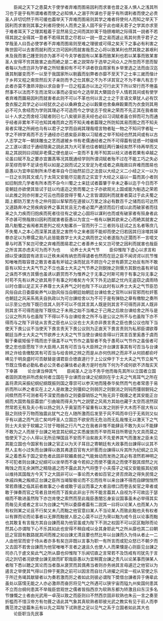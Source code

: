 <!-- { "loadSidebar": true } -->
　　臣闻之天下之患莫大于使学者弃难而图易因利而求害也昔之圣人惧人之浅其所习也于是乎有所谓难者而使之必知惧人之溺于所谋也于是乎有所谓利者而使之必贵圣人非切切然于所可缓也葢举天下弃难而图易则其学之难者将使何人而知之举天下因利而求害则其事之利者将使何人而贵之圣人固不安于此也嗟夫君子之学其亦求至于难者耳天下之理其粗着于显然易见之间而其妙寓于隐赜难眀之际得其一説者不若得其説之全得其一意者不若得其意之尽若以一説一意之易而遽止焉其何贵乎君子之学哉圣人曰吾必使学者不弃难而图易则至难之理彼或可得之矣天下之事必有利害之殊世固可以去害而就利而又岂可因利而就害哉吾之心将以致某利也然其致之甚艰利未及我而害己踵至则亦为甚不可今夫学者固有以某事而致某利也若以某事而致某害圣人安得不穷其致害之由而絶之是二者之説常存于选举之间众人之所忽而不思而智者每以为虑岂非为学者之所轻重抑有不可不讲者欤自周家有乡举里选之法而由汉迄唐其制屡变而不一以至于我国家所以剔蠧而刬弊者亦靡不至天下之士率三嵗而偕计于乡邦又程之南宫然后天子亲防而予之仕其察之不为不详其官之不为不审凡有志于此者亦莫不激昻淬励以求自奋于一日之程盖亦以法之可行此天下所以常行而不倦虽然事不以法而不生而法常以事而必变如今之选举其大槩固合乎人情若其间或有使学者弃难而圗易因利而就害者此则不可以不革也何以言之士之于言语文章犹人必有饮食衣服之具学之必以经犹衣之必以桑麻食之必以糓粟也舍桑麻糓粟而为衣食则其用必不可久舍经而为学则其理必不可造而今之学徒志于傥来之荣而不先正其在我者故以十人求之而舍经习赋者则已七八矣彼非恶夫经也必曰习词赋者虽仓猝而可为而通乎经者非累年不可也知其难而弃之而不知夫难者葢理之所防知其易而图之而不知夫易者实理之所阙也乌有以君子之学而自阙其理哉噫言物者耻一物之不知问字者耻一字之不辨学焉而不志于通经亦已惑矣臣非敢以习赋者之举不知经也然其间或有以古人志学之年一朝挟雕虫之艺而遽被乡书有老儒通经者之所不可得葢有徒惑一时缀缉之工遂以谓过于通经隠奥之説此其为大可革也往者朝廷两行兼经矣然不待再举而又易之其説则曰词赋非老儒之便也是以一变而不复用不知其以经义进者若果有卓越之论虽曰赋不及之要亦宜置髙等况其既通经学则所谓词赋者殆不过在不能工巧之失必非芜缪而举不足读也苟以如是之説而试之又安足为老成者之病哉故曰弃难而图易也臣愚以为宜申前制所未尽者率自今日始然前日之法尝以大经之义二小经之义一以为一日之长则其文或几于太简又安能尽见能否之实宜于大经之义益以一篇而其小者则如旧制庶几学者有所本而不杂今川蜀之士来廷试者葢肇于辛未之春以迄于今日而不变朝廷亦欲使其皆试于廷以均逺迩之势而蜀之士子亦欲观光上国或能为魁选之荣若以此推之则亦何害之可云也而臣尝得于蜀人之言皆谓因利而就害者莫过于此夫蜀之距上都防万里方冬之仲月固以挈挈而在道彼以万里之涂必有数百千之储而后可达然又道路奔冲之劳疾病安养之事其贫且无力者必鬻产通贷而后行或以此而破家者而往来之久力疾而归抱疾而死者往往有之彼之心固将以谋利也而或有破家者有殒身者此不亦甚可恻哉故曰因利而就害者臣愚以为宜立一格有以酬其欲来之心而絶其就害之路凡魁蜀之省闱者其恩列之视大魁畧杀一官而列于二三者则与廷试之五名者等庶几不失蜀人之本心而深革其逺至之害然今之来者固不能却而使之归若因其归涂増其驿劵亦足以为寒儒之助凡此皆能救学士大夫之病而世之论者遂指为迂濶而不一言噫文章与时髙下矣岂可使之弃难而图易君之仁者善养士矣又岂可使之因利而就害也哉臣之所言其亦虑夫可为而不为也
　　论养士大夫气节
　　臣仰惟陛下虚心以求言和顔以受谏固尝有进言以迁秩未闻有纳忠而得谴者也然而在廷之臣不闻谔谔以抗节惟知唯唯而取容昔之敢言者虽有斧钺之诛而犹且不顾岂今之世有爵赏之劝反有所不敢臣有以知士大夫气节之不立也盖士大夫之气节养之则鋭挫之则慑方其鋭也虽有斧钺之诛而不惧方其慑也虽诱以爵赏而不为惟养之于无事之时斯可用于有事之际无事之时苟不先有以养之欲其用于有事之时难矣方今天下外无边鄙之忧内无盗窃之虞雨旸以时仓廪以足正天子养尊士大夫养气之时也陛下不以此时有以养士大夫之气节臣恐风俗自此日委靡矣养气以励风俗当自朝廷始朝廷台谏给舍之官所以紏官邪而杜奸慝也朝廷之风采系焉夫自执政以为可台諌给舍以为不可于是有弹劾之章有缴駮之奏所以示至公也陛下既已信其人则不可以不信其言其人既是则其言不可得而非其人既非则其言不可得而是陛下既信之于未用之始不当难之于己用之后故台谏给舍之所与是公议之所共与也虽陛下不得以不与台谏给舍之所不与是公议之所不与也虽陛下亦不得而与之陛下非徒从言责之臣也从公议也士大夫亦非畏言责之臣也畏公议也陛下当使天下畏公议不当使天下畏言责天下畏公议则为正直天下畏言责则为私邪臣谓欲尊朝廷当养士大夫之气节欲养士大夫之气节当使台谏给舎得以行其言百里奚愚于虞而智于秦裴矩佞于隋而忠于唐盖不以气节作之虽智者不免于愚苟以气节作之虽佞者可使之忠也臣愿陛下许大臣用人其有可否当与大臣辨之许台諌言事其有可否当与台谏辨之许给舎缴駮其有可否当与给舎辨之辨之而是从亦何伤辨之而非不从何损都俞吁咈见于明良盛时可否献替是谓君臣合徳直道行于上公议伸于下士大夫之气节立矣气节既立惰者必勤私者必公贪者必廉怯者必勇方是时也陛下何为不成何欲不济哉实天下幸甚
　　论台谏当伸其气
　　臣闻圣人之治不务乎他而毎先其所以立国者立国者固则其他非所虑矣何者立国在乎台谏而台谏之纪纲则在乎士夫之气焉耳气之所在盖将肃风采振纪纲纪纲既振则国之尊崇可以参天地而隆泰华矣然而气也者常患于易折而所以养之者实在上之人是故激之则彊抑之则弱厉之则鋭消之则钝而彊弱鋭钝之间倐然而不可测者苟不深爱而曲存之则委靡销铄之气殆无异于既痿之老其安能正台纲而大国势哉臣葢尝广引曲喻而得夫为气之説譬之风焉方其始也藏于太空而冺然寂然常若无有及夫小有以扬之则入乎奥室而不留重有以发之则折乎大木而不屈大有以鼓之则挠乎万物而独震此犹气之在人随所激而后发至于风不鸣而卒归于无焉则又似乎有以遏之而气且亡矣呜呼圣人立国岂不欲安而无危治而无乱哉惟无以激天下之气则士大夫安于软媚之习甘于暗弱之行凡气之在我者非惟不能肆且不敢为夫以不能肆不敢为之人而居于台諌之地宜其纪纲之实悉废放而不举而耳目所寄徒为文具而莫之恤使天下之小人得以无所忌惮国且不安而不治矣故夫不先爱养其气而激发之臣未见其能立国也今国家有台諌之官正以为天子耳目之寄朝廷有大政事而台諌得以议其不然人主有小过失而台諌得以救其弗逮百官有大奸慝而台諌得以斥其所为纪纲之立风采之着悉系于国之安危者此固非软媚柔弱之气能耸动而发扬之其必有凛然若神明之不可犯者则台諌之纪纲可以坐举而不废今若抑之而使不彊消之而使不鋭其煜然之光晦蚀之而无余渊然之精隐遏之而不露此其为气将堕于小夫孺子之域又安能振其纪纲以维持其国哉方今天下之大固非可以一事论而大者如百官之贤否庶政之得失民情之休戚四夷之叛顺正台諌之臣所当竭智极论而不忘而徃年以来台諌不得而自肆惴惴然常若鼎镬之临其前者故事之小者或敢于诋议而事之大者且噤口而卷舌矣官之卑者或敢于弹奏而官之穹者且敛袵而下首矣此非出于所不能言葢其人自视为不可故迄于瑟缩而不敢进虽然陛下亦岂肯使之索然而至此哉臣愚闇忘身妄议国事虽未必举得其实而毎见夫或者之言以为台諌之气所以委靡者葢有二説其一曰将以论某人也而某人为有权则某之论且不行矣又未几而黜之他官意曰某人不当论某人而致此黜也夫有权者以有罪而论而论事者以无罪而黜彼人臣之心莫不以迁为荣以黜为戒今且以论事而黜也其敢复有言哉方其自台諌而易为他官虽或为陛下不测之权固不可以区区黜陟而论然其心亦谓陛下心不乐其如此也安得不稍自戒以全其身耶此气之所从靡也其二曰朝廷之官固有数路就其间而推之如台諌尤清且要也然比年以台諌而久为侍从者止一二人由他官而安于侍从者亦多有矣岂非既以言事为职一有所言而或犯众怒已不朝夕而又去固不若舍台諌而为他官唯唯不言者之速且久也使人人而果懐是心则臣见台諌之司亦几于虗文矣此气之所从靡也仰惟陛下乐闻切直之言常若不及饬戒有司犹先于言词之剀切者况欲使台諌无故而旷职哉臣愚以为宜稍寛台諌之责凡以论某事而弹某人者陛下悉以聴之其论而当者亟从褒赏而其偶弗当者则亦务纳其言毋遽迁之他官以为遏言之举使其气得以日伸于冕旒之前可以因言而自壮凡进擢之间宜一视从官使之乐于所迁务竭其献替者以为奏若激而厉之者如此则彼必谓陛下奬借台諌者异于俦辈此虽处以孱懦无能之人亦必激昻而奋厉将见气之所遇可以狭宇宙而隘九州矣国何患其不立而台纲何患其不举哉臣尝观世之儒者皆指西京为软熟东都为矫激且曰东汉多名节慷慨之士者由光武用一卓茂以致之而臣则曰不然西京固非软熟也朱云一言之奏至折槛而不惜汉帝方有勿葺之语此其气象其真软熟者耶彼光武之教实有见于前人而李膺范滂之徒葢朱云有以先之耳陛下试熟思之足以见气之系于立国者如此其大也
　　论臣职当先民事
